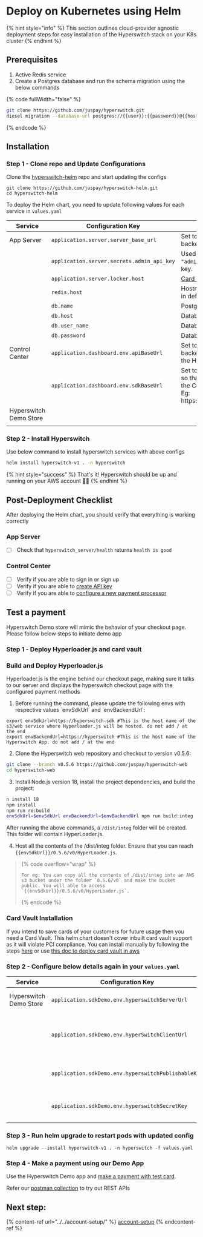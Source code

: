 # Deploy on Kubernetes using Helm

{% hint style="info" %}
This section outlines cloud-provider agnostic deployment steps for easy installation of the Hyperswitch stack on your K8s cluster
{% endhint %}

## Prerequisites

1. Active Redis service
2. Create a Postgres database and run the schema migration using the below commands

{% code fullWidth="false" %}
```bash
git clone https://github.com/juspay/hyperswitch.git
diesel migration --database-url postgres://{{user}}:{{password}}@{{host_name}}:5432/{{db_name}} run
```
{% endcode %}

## Installation

### Step 1 - Clone repo and Update Configurations

Clone the [hyperswitch-helm](https://github.com/juspay/hyperswitch-helm) repo and start updating the configs

```
git clone https://github.com/juspay/hyperswitch-helm.git
cd hyperswitch-helm
```

To deploy the Helm chart, you need to update following values for each service in `values.yaml`

<table><thead><tr><th width="140.33333333333331">Service</th><th width="298">Configuration Key</th><th>Description</th></tr></thead><tbody><tr><td>App Server</td><td><code>application.server.server_base_url</code></td><td>Set to the hostname of your Hyperswitch backend for redirection scenarios.</td></tr><tr><td></td><td><code>application.server.secrets.admin_api_key</code></td><td>Used for all admin operations. Replace <code>"admin_api_key"</code> with your actual admin API key.</td></tr><tr><td></td><td><code>application.server.locker.host</code></td><td><a href="https://opensource.hyperswitch.io/going-live/pci-compliance/card-vault-installation">Card Vault</a> Hostname</td></tr><tr><td></td><td><code>redis.host</code></td><td>Hostname of your redis service. it should run in default port 6379</td></tr><tr><td></td><td><code>db.name</code></td><td>Postgres Database name.</td></tr><tr><td></td><td><code>db.host</code></td><td>Database Host name</td></tr><tr><td></td><td><code>db.user_name</code></td><td>Database username</td></tr><tr><td></td><td><code>db.password</code></td><td>Database password</td></tr><tr><td>Control Center</td><td><code>application.dashboard.env.apiBaseUrl</code></td><td>Set to the hostname of your Hyperswitch backend, so that Control center can access the Hyperswitch backend.</td></tr><tr><td></td><td><code>application.dashboard.env.sdkBaseUrl</code></td><td>Set to the URL of your hosted Hyperloader, so that you can test Hyperswitch Web SDK in the Control Center.<br>Eg: https://{{your_host}}/0.5.6/v0/HyperLoader.js</td></tr><tr><td>Hyperswitch Demo Store</td><td></td><td></td></tr><tr><td></td><td></td><td></td></tr></tbody></table>

### Step 2 - Install Hyperswitch

Use below command to install hyperswitch services with above configs

```bash
helm install hyperswitch-v1 . -n hyperswitch
```

{% hint style="success" %}
That's it! Hyperswitch should be up and running on your AWS account :tada::tada:
{% endhint %}

## Post-Deployment Checklist

After deploying the Helm chart, you should verify that everything is working correctly

### App Server

* [ ] &#x20;Check that `hyperswitch_server/health` returns `health is good`

### Control Center

* [ ] &#x20;Verify if you are able to sign in or sign up
* [ ] &#x20;Verify if you are able to [create API key](https://opensource.hyperswitch.io/run-hyperswitch-locally/account-setup/using-hyperswitch-control-center#user-content-create-an-api-key)
* [ ] &#x20;Verify if you are able to [configure a new payment processor](https://opensource.hyperswitch.io/run-hyperswitch-locally/account-setup/using-hyperswitch-control-center#add-a-payment-processor)

## Test a payment

Hyperswitch Demo store will mimic the behavior of your checkout page. Please follow below steps to initiate demo app

### Step 1 - Deploy Hyperloader.js and card vault

### Build and Deploy Hyperloader.js

Hyperloader.js is the engine behind our checkout page, making sure it talks to our server and displays the hyperswitch checkout page with the configured payment methods

1. Before running the command, please update the following envs with respective values \`envSdkUrl\` and \`envBackendUrl\`:

```
export envSdkUrl=https://hyperswitch-sdk #This is the host name of the s3/web service where Hyperloader.js will be hosted. do not add / at the end
export envBackendUrl=https://hyperswitch #This is the host name of the Hyperswitch App. do not add / at the end
```

2. Clone the Hyperswitch web repository and checkout to version v0.5.6:

```bash
git clone --branch v0.5.6 https://github.com/juspay/hyperswitch-web
cd hyperswitch-web
```

3. Install Node.js version 18, install the project dependencies, and build the project:

```bash
n install 18
npm install
npm run re:build
envSdkUrl=$envSdkUrl envBackendUrl=$envBackendUrl npm run build:integ
```

After running the above commands, a `/dist/integ` folder will be created. This folder will contain HyperLoader.js.

4. Host all the contents of the /dist/integ folder. Ensure that you can reach `{{envSdkUrl}}/0.5.6/v0/HyperLoader.js`.

> {% code overflow="wrap" %}
> ```
> For eg: You can copy all the contents of /dist/integ into an AWS s3 bucket under the folder `0.5.6/v0` and make the bucket public. You will able to access `{{envSdkUrl}}/0.5.6/v0/HyperLoader.js`.
> ```
> {% endcode %}

### Card Vault Installation

If you intend to save cards of your customers for future usage then you need a Card Vault. This helm chart doesn't cover inbuilt card vault support as it will violate PCI compliance. You can install manually by following the steps [here](https://opensource.hyperswitch.io/going-live/pci-compliance/card-vault-installation) or use [this doc to deploy card vault in aws](https://opensource.hyperswitch.io/hyperswitch-open-source/deploy-hyperswitch-on-aws/deploy-card-vault)

### Step 2 - Configure below details again in your `values.yaml`

| Service                | Configuration Key                                   | Description                                                                                                          |
| ---------------------- | --------------------------------------------------- | -------------------------------------------------------------------------------------------------------------------- |
| Hyperswitch Demo Store | `application.sdkDemo.env.hyperswitchServerUrl`      | Set to the hostname of your Hyperswitch backend to access the Hyperswitch backend.                                   |
|                        | `application.sdkDemo.env.hyperSwitchClientUrl`      | <p>Set to the URL of your hosted Hyperloader to access the Hyperswitch SDK.<br>Eg:https://{{your_host}}/0.5.6/v0</p> |
|                        | `application.sdkDemo.env.hyperswitchPublishableKey` | This should be set to your merchant publishable key. You will get this once you create a merchant.                   |
|                        | `application.sdkDemo.env.hyperswitchSecretKey`      | This should be set to your merchant secret key. You can create this from the control center or via the REST API.     |

### Step 3 - Run helm upgrade to restart pods with updated config

```
helm upgrade --install hyperswitch-v1 . -n hyperswitch -f values.yaml
```

### Step 4 - Make a payment using our Demo App

Use the Hyperswitch Demo app and [make a payment with test card](https://opensource.hyperswitch.io/hyperswitch-open-source/test-a-payment).

Refer our [postman collection](https://www.postman.com/hyperswitch/workspace/hyperswitch/folder/25176183-0103918c-6611-459b-9faf-354dee8e4437) to try out REST APIs

## Next step:

{% content-ref url="../../account-setup/" %}
[account-setup](../../account-setup/)
{% endcontent-ref %}
